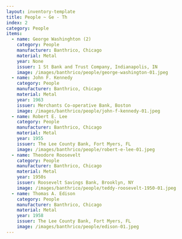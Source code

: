```yaml
---
layout: inventory-template
title: People ~ Ge - Th
index: 2
category: People
items:
  - name: George Washinghton (2)
    category: People
    manufacturer: Banthrico, Chicago
    material: Metal
    year: None
    issuer: 1 St Bank and Trust Company, Indianapolis, IN
    image: /images/banthrico/people/george-washington-01.jpeg
  - name: John F. Kennedy
    category: People
    manufacturer: Banthrico, Chicago
    material: Metal
    year: 1963
    issuer: Merchants Co-operative Bank, Boston
    image: /images/banthrico/people/john-f-kennedy-01.jpeg
  - name: Robert E. Lee
    category: People
    manufacturer: Banthrico, Chicago
    material: Metal
    year: 1955
    issuer: The Lee County Bank, Fort Myers, FL
    image: /images/banthrico/people/robert-e-lee-01.jpeg
  - name: Theodore Roosevelt
    category: People
    manufacturer: Banthrico, Chicago
    material: Metal
    year: 1950s
    issuer: Roosevelt Savings Bank, Brooklyn, NY
    image: /images/banthrico/people/teddy-roosevelt-1950-01.jpeg
  - name: Thomas A. Edison
    category: People
    manufacturer: Banthrico, Chicago
    material: Metal
    year: 1958
    issuer: The Lee County Bank, Fort Myers, FL
    image: /images/banthrico/people/edison-01.jpeg
---
```

